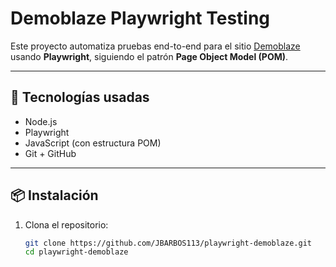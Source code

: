 # Demoblaze Playwright Testing

Este proyecto automatiza pruebas end-to-end para el sitio [Demoblaze](https://www.demoblaze.com/) usando **Playwright**, siguiendo el patrón **Page Object Model (POM)**.

---

## 🚀 Tecnologías usadas

- Node.js
- Playwright
- JavaScript (con estructura POM)
- Git + GitHub

---

## 📦 Instalación

1. Clona el repositorio:
   ```bash
   git clone https://github.com/JBARBOS113/playwright-demoblaze.git
   cd playwright-demoblaze

